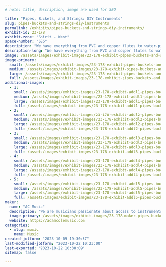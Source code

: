 ```yaml
---
# note: title, description, image are used for SEO

title: "Pipes, Buckets, and Strings: DIY Instruments"
slug: pipes-buckets-and-strings-diy-instruments
permalink: /exhibits/pipes-buckets-and-strings-diy-instruments/
exhibit-id: 23-178
exhibit-zone: "Spirit - West"
space-number: "SE6"
description: "We have everything from PVC and copper flutes to water-pipe trombones to washtub basses and more!"
description-long: "We have everything from PVC and copper flutes to water-pipe trombones to washtub basses and more! We're bringing instruments that can be done start to finish at home in just a few minutes, up to some multi-weekend undertakings. We are musicians passionate about access to instruments that have put together a few low-cost kid-friendly instrument projects that can be done at home."
image: /assets/images/exhibit-images/23-178-exhibit-pipes-buckets-and-strings-diy-instruments-pxl-20231001-002031733-large.jpg
image-primary: 
  small: /assets/images/exhibit-images/23-178-exhibit-pipes-buckets-and-strings-diy-instruments-pxl-20231001-002031733-small.jpg
  medium: /assets/images/exhibit-images/23-178-exhibit-pipes-buckets-and-strings-diy-instruments-pxl-20231001-002031733-medium.jpg
  large: /assets/images/exhibit-images/23-178-exhibit-pipes-buckets-and-strings-diy-instruments-pxl-20231001-002031733-large.jpg
  full: /assets/images/exhibit-images/23-178-exhibit-pipes-buckets-and-strings-diy-instruments-pxl-20231001-002031733-full.jpg
additional-images: 
  - 1:
    small: /assets/images/exhibit-images/23-178-exhibit-addl1-pipes-buckets-and-strings-diy-instruments-pxl-20230930-210627105-small.jpg
    medium: /assets/images/exhibit-images/23-178-exhibit-addl1-pipes-buckets-and-strings-diy-instruments-pxl-20230930-210627105-medium.jpg
    large: /assets/images/exhibit-images/23-178-exhibit-addl1-pipes-buckets-and-strings-diy-instruments-pxl-20230930-210627105-large.jpg
    full: /assets/images/exhibit-images/23-178-exhibit-addl1-pipes-buckets-and-strings-diy-instruments-pxl-20230930-210627105-full.jpg
  - 2:
    small: /assets/images/exhibit-images/23-178-exhibit-addl2-pipes-buckets-and-strings-diy-instruments-pxl-20230930-235757049-small.jpg
    medium: /assets/images/exhibit-images/23-178-exhibit-addl2-pipes-buckets-and-strings-diy-instruments-pxl-20230930-235757049-medium.jpg
    large: /assets/images/exhibit-images/23-178-exhibit-addl2-pipes-buckets-and-strings-diy-instruments-pxl-20230930-235757049-large.jpg
    full: /assets/images/exhibit-images/23-178-exhibit-addl2-pipes-buckets-and-strings-diy-instruments-pxl-20230930-235757049-full.jpg
  - 3:
    small: /assets/images/exhibit-images/23-178-exhibit-addl3-pipes-buckets-and-strings-diy-instruments-pxl-20230930-235819870-small.jpg
    medium: /assets/images/exhibit-images/23-178-exhibit-addl3-pipes-buckets-and-strings-diy-instruments-pxl-20230930-235819870-medium.jpg
    large: /assets/images/exhibit-images/23-178-exhibit-addl3-pipes-buckets-and-strings-diy-instruments-pxl-20230930-235819870-large.jpg
    full: /assets/images/exhibit-images/23-178-exhibit-addl3-pipes-buckets-and-strings-diy-instruments-pxl-20230930-235819870-full.jpg
  - 4:
    small: /assets/images/exhibit-images/23-178-exhibit-addl4-pipes-buckets-and-strings-diy-instruments-pxl-20230930-235913503-small.jpg
    medium: /assets/images/exhibit-images/23-178-exhibit-addl4-pipes-buckets-and-strings-diy-instruments-pxl-20230930-235913503-medium.jpg
    large: /assets/images/exhibit-images/23-178-exhibit-addl4-pipes-buckets-and-strings-diy-instruments-pxl-20230930-235913503-large.jpg
    full: /assets/images/exhibit-images/23-178-exhibit-addl4-pipes-buckets-and-strings-diy-instruments-pxl-20230930-235913503-full.jpg
  - 5:
    small: /assets/images/exhibit-images/23-178-exhibit-addl5-pipes-buckets-and-strings-diy-instruments-pxl-20230930-235924257-small.jpg
    medium: /assets/images/exhibit-images/23-178-exhibit-addl5-pipes-buckets-and-strings-diy-instruments-pxl-20230930-235924257-medium.jpg
    large: /assets/images/exhibit-images/23-178-exhibit-addl5-pipes-buckets-and-strings-diy-instruments-pxl-20230930-235924257-large.jpg
    full: /assets/images/exhibit-images/23-178-exhibit-addl5-pipes-buckets-and-strings-diy-instruments-pxl-20230930-235924257-full.jpg
maker: 
  name: "AC Music"
  description: "We are musicians passionate about access to instruments that have put together a few low-cost kid-friendly instrument projects that can be done at home."
  image-primary: /assets/images/exhibit-images/23-178-maker-pipes-buckets-and-strings-diy-instruments-img-20231009-172919-medium.jpg
  website: https://adamcolemusic.com
categories: 
  - slug: music
    name: Music
created-jotform: "2023-10-09 19:30:37"
last-modified-jotform: "2023-10-22 10:23:00"
last-exported: "2023-10-22 10:30:09"
sitemap: false

---
```

